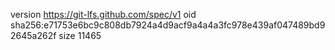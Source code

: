 version https://git-lfs.github.com/spec/v1
oid sha256:e71753e6bc9c808db7924a4d9acf9a4a4a3fc978e439af047489bd92645a262f
size 11465
